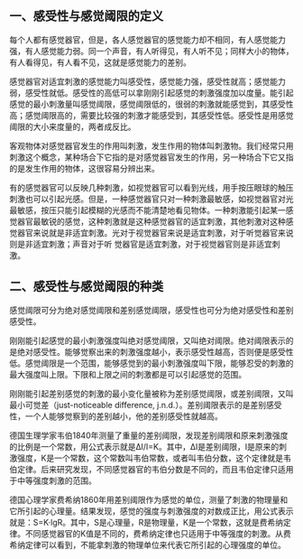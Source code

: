 
## 一、感受性与感觉阈限的定义

每个人都有感觉器官，但是，各人感觉器官的感觉能力却不相同，有人感觉能力强，有人感觉能力弱。同一个声音，有人听得见，有人听不见；同样大小的物体，有人看得见，有人看不见，这就是感觉能力的差别。

感觉器官对适宜刺激的感觉能力叫感受性，感觉能力强，感受性就高；感觉能力弱，感受性就低。感受性的高低可以拿刚刚引起感觉的刺激强度加以度量。能引起感觉的最小刺激量叫感觉阈限，感觉阈限低的，很弱的刺激就能感觉到，其感受性高；感觉阈限高的，需要比较强的刺激才能感受到，其感受性低。感受性是用感觉阈限的大小来度量的，两者成反比。

客观物体对感觉器官发生的作用叫刺激，发生作用的物体叫刺激物。我们经常只用刺激这个概念，某种场合下它指的是对感觉器官发生的作用，另一种场合下它又指的是发生作用的物体，这很容易分辨出来。

有的感觉器官可以反映几种刺激，如视觉器官可以看到光线，用手按压眼球的触压刺激也可以引起光感。但是，一种感觉器官只对一种刺激最敏感，如视觉器官对光最敏感，按压只能引起模糊的光感而不能清楚地看见物体。一种刺激能引起某一感觉器官最敏锐的感觉，这种刺激就是这种感觉器官的适宜刺激，其他刺激对这种感觉器官来说就是非适宜刺激。光对于视觉器官来说是适宜刺激，对于听觉器官来说则是非适宜刺激；声音对于听
觉器官是适宜刺激，对于视觉器官则是非适宜刺激。

## 二、感受性与感觉阈限的种类

感觉阈限可分为绝对感觉阈限和差别感觉阈限，感受性也可分为绝对感受性和差别感受性。

刚刚能引起感觉的最小刺激强度叫绝对感觉阈限，又叫绝对阈限。绝对阈限表示的是绝对感受性。能够觉察出来的刺激强度越小，表示感受性越高，否则便是感受性低。感觉阈限是一个范围，能够感觉到的最小刺激强度叫下限，能够忍受的刺激的最大强度叫上限。下限和上限之间的刺激都是可以引起感觉的范围。

刚刚能引起差别感觉的刺激的最小变化量被称为差别感觉阈限，或差别阈限，又叫最小可觉差（just-noticeable difference, j.n.d.）。差别阈限表示的是差别感受性，一个人能够觉察到的差别越小，他的差别感受性就越高。

德国生理学家韦伯1840年测量了重量的差别阈限，发现差别阈限和原来刺激强度的比例是一个常数，用公式表示就是ΔI/I=K。其中，ΔI是差别阈限，I是原来的刺激强度，K是一个常数，这个常数叫韦伯常数，或者叫韦伯分数，这个定律就是韦伯定律。后来研究发现，不同感觉器官的韦伯分数是不同的，而且韦伯定律只适用于中等强度刺激的范围。

德国心理学家费希纳1860年用差别阈限作为感觉的单位，测量了刺激的物理量和它所引起的心理量。结果发现，感觉的强度与刺激强度的对数成正比，用公式表示就是：S=K·lgR。其中，S是心理量，R是物理量，K是一个常数，这就是费希纳定律。不同感觉器官的K值是不同的，费希纳定律也只适用于中等强度的刺激。从费希纳定律可以看到，不能拿刺激的物理单位来代表它所引起的心理强度的单位。
